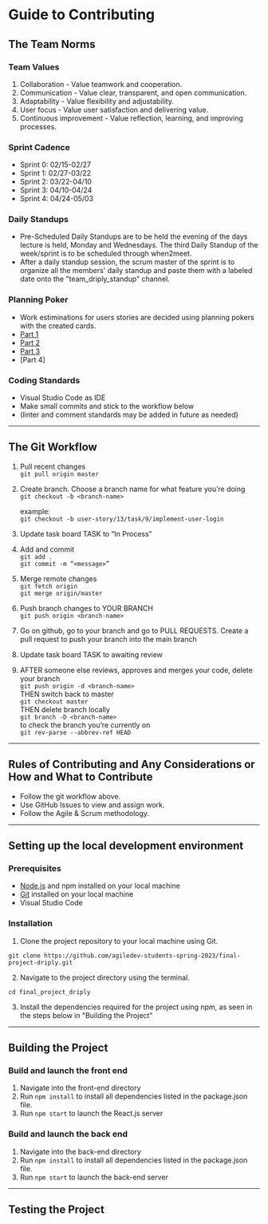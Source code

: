 # Guide to Contributing

## The Team Norms
### Team Values
1. Collaboration - Value teamwork and cooperation.
2. Communication - Value clear, transparent, and open communication.
3. Adaptability - Value flexibility and adjustability.
4. User focus - Value user satisfaction and delivering value.
5. Continuous improvement - Value reflection, learning, and improving processes.

### Sprint Cadence
- Sprint 0: 02/15-02/27
- Sprint 1: 02/27-03/22
- Sprint 2: 03/22-04/10
- Sprint 3: 04/10-04/24
- Sprint 4: 04/24-05/03

### Daily Standups
- Pre-Scheduled Daily Standups are to be held the evening of the days lecture is held, Monday and Wednesdays. The third Daily Standup of the week/sprint is to be scheduled through when2meet.
- After a daily standup session, the scrum master of the sprint is to organize all the members' daily standup and paste them with a labeled date onto the "team_driply_standup" channel.

### Planning Poker
- Work estiminations for users stories are decided using planning pokers with the created cards.
- [Part 1](https://docs.google.com/drawings/d/14-hLOWZkmxGu3JMO_Y3raz-O4OfDSxh1C6yRuGgld0Q/edit?usp=sharing)
- [Part 2](https://docs.google.com/drawings/d/1gqDCBqP189jqCQjhEp1CHdnBSOKUufvdRqq94aBiC-E/edit?usp=sharing)
- [Part 3](https://docs.google.com/drawings/d/1K5De_d6yqVGIhSOuChqhQ65jc2Fl5kMRcT8xGg17s18/edit?usp=sharing)
- [Part 4]

### Coding Standards
- Visual Studio Code as IDE
- Make small commits and stick to the workflow below 
- (linter and comment standards may be added in future as needed)

---
## The Git Workflow
1. Pull recent changes <br>
	`git pull origin master`

2. Create branch. Choose a branch name for what feature you’re doing <br>
	`git checkout -b <branch-name>`

    example: <br>
	`git checkout -b user-story/13/task/9/implement-user-login`

3. Update task board TASK to “In Process” 

4. Add and commit <br>
	`git add .` <br>
	`git commit -m “<message>”`

5. Merge remote changes <br>
	`git fetch origin` <br>
	`git merge origin/master`

6. Push branch changes to YOUR BRANCH <br>
	`git push origin <branch-name>`

7. Go on github, go to your branch and go to PULL REQUESTS. Create a pull request to push your branch into the main branch

8. Update task board TASK to awaiting review 

9. AFTER someone else reviews, approves and merges your code, delete your branch <br>
	`git push origin -d <branch-name>` <br>
	THEN switch back to master <br>
	`git checkout master` <br>
	THEN delete branch locally <br>
	`git branch -D <branch-name>` <br>
    to check the branch you’re currently on <br>
	`git rev-parse --abbrev-ref HEAD`

---
## Rules of Contributing and Any Considerations or How and What to Contribute
- Follow the git workflow above.
- Use GitHub Issues to view and assign work.
- Follow the Agile & Scrum methodology.

---
## Setting up the local development environment
### Prerequisites
- [Node.js](https://nodejs.org/) and npm installed on your local machine
- [Git](https://git-scm.com/) installed on your local machine
- Visual Studio Code

### Installation
1. Clone the project repository to your local machine using Git.
```
git clone https://github.com/agiledev-students-spring-2023/final-project-driply.git
```
2. Navigate to the project directory using the terminal.
```
cd final_project_driply
```
3. Install the dependencies required for the project using npm, as seen in the steps below in "Building the Project"


---
## Building the Project

### Build and launch the front end

1. Navigate into the front-end directory
2. Run ```npm install``` to install all dependencies listed in the package.json file.
3. Run ```npm start``` to launch the React.js server

### Build and launch the back end

1. Navigate into the back-end directory
2. Run ```npm install``` to install all dependencies listed in the package.json file.
3. Run ```npm start``` to launch the back-end server

___
## Testing the Project
